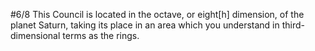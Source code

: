 
#6/8 This Council is located in the octave, or eight[h] dimension, of the planet Saturn, taking its place in an area which you understand in third-dimensional terms as the rings.